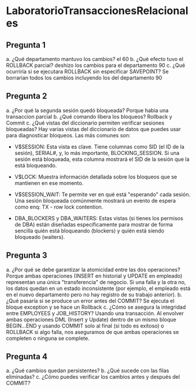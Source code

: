 # LaboratorioTransaccionesRelacionales
## Pregunta 1
a. ¿Qué departamento mantuvo los cambios?
el 60
b. ¿Qué efecto tuvo el ROLLBACK parcial?
deshizo los cambios para el departamento 90
c. ¿Qué ocurriría si se ejecutara ROLLBACK sin especificar SAVEPOINT?
Se borrarian todos los cambios incluyendo los del departamento 90
## Pregunta 2
a. ¿Por qué la segunda sesión quedó bloqueada?
Porque habia una transaccion parcial
b. ¿Qué comando libera los bloqueos?
Rollback y Commit
c. ¿Qué vistas del diccionario permiten verificar sesiones bloqueadas?
Hay varias vistas del diccionario de datos que puedes usar para diagnosticar bloqueos. Las más comunes son:

- V$SESSION: Esta vista es clave. Tiene columnas como SID (el ID de la sesión), SERIAL#, y, lo más importante, BLOCKING_SESSION. Si una sesión está bloqueada, esta columna mostrará el SID de la sesión que la está bloqueando.

- V$LOCK: Muestra información detallada sobre los bloqueos que se mantienen en ese momento.

- V$SESSION_WAIT: Te permite ver en qué está "esperando" cada sesión. Una sesión bloqueada comúnmente mostrará un evento de espera como enq: TX - row lock contention.

- DBA_BLOCKERS y DBA_WAITERS: Estas vistas (si tienes los permisos de DBA) están diseñadas específicamente para mostrar de forma sencilla quién está bloqueando (blockers) y quién está siendo bloqueado (waiters).
## Pregunta 3
a. ¿Por qué se debe garantizar la atomicidad entre las dos operaciones?
Porque ambas operaciones (INSERT en historial y UPDATE en empleado) representan una única "transferencia" de negocio. Si una falla y la otra no, los datos quedan en un estado inconsistente (por ejemplo, el empleado está en el nuevo departamento pero no hay registro de su trabajo anterior).
b. ¿Qué pasaría si se produce un error antes del COMMIT?
Se ejecuta el bloque exception y se hace un Rollback
c. ¿Cómo se asegura la integridad entre EMPLOYEES y JOB_HISTORY?
Usando una transacción. Al envolver ambas operaciones DML (Insert y Update) dentro de un mismo bloque BEGIN...END y usando COMMIT solo al final (si todo es exitoso) o ROLLBACK si algo falla, nos aseguramos de que ambas operaciones se completen o ninguna se complete.
## Pregunta 4
a. ¿Qué cambios quedan persistentes?
b. ¿Qué sucede con las filas eliminadas?
c. ¿Cómo puedes verificar los cambios antes y después del COMMIT?
